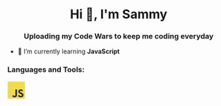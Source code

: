 <h1 align="center">Hi 👋, I'm Sammy</h1>
<h3 align="center">Uploading my Code Wars to keep me coding everyday</h3>

- 🌱 I’m currently learning **JavaScript**






<p align="left">
</p>

<h3 align="left">Languages and Tools:</h3>
<p align="left"> <a href="https://developer.mozilla.org/en-US/docs/Web/JavaScript" target="_blank" rel="noreferrer"> <img src="https://raw.githubusercontent.com/devicons/devicon/master/icons/javascript/javascript-original.svg" alt="javascript" width="40" height="40"/> </a> </p>
